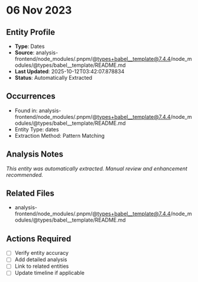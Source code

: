 # 06 Nov 2023

## Entity Profile
- **Type**: Dates
- **Source**: analysis-frontend/node_modules/.pnpm/@types+babel__template@7.4.4/node_modules/@types/babel__template/README.md
- **Last Updated**: 2025-10-12T03:42:07.878834
- **Status**: Automatically Extracted

## Occurrences
- Found in: analysis-frontend/node_modules/.pnpm/@types+babel__template@7.4.4/node_modules/@types/babel__template/README.md
- Entity Type: dates
- Extraction Method: Pattern Matching

## Analysis Notes
*This entity was automatically extracted. Manual review and enhancement recommended.*

## Related Files
- analysis-frontend/node_modules/.pnpm/@types+babel__template@7.4.4/node_modules/@types/babel__template/README.md

## Actions Required
- [ ] Verify entity accuracy
- [ ] Add detailed analysis
- [ ] Link to related entities
- [ ] Update timeline if applicable
